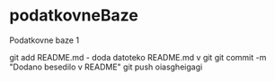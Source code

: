 # podatkovneBaze
Podatkovne baze 1


git add README.md - doda datoteko README.md v git
git commit -m "Dodano besedilo v README"
git push
oiasgheigagi
